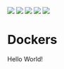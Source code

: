 ![](https://github.com/unchartedsky/dockers/workflows/dante-telegram/badge.svg)
![](https://github.com/unchartedsky/dockers/workflows/fulltextrss-base/badge.svg)
![](https://github.com/unchartedsky/dockers/workflows/ikev2-vpn-server/badge.svg)
![](https://github.com/unchartedsky/dockers/workflows/mysql/badge.svg)
![](https://github.com/unchartedsky/dockers/workflows/wordpress/badge.svg)


# Dockers

Hello World!
